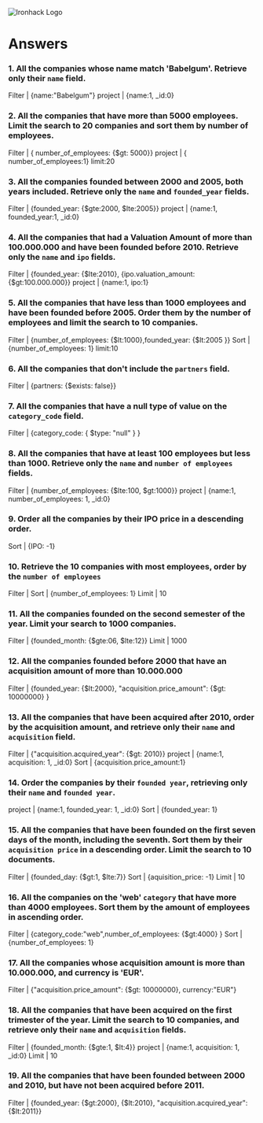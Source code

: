![Ironhack Logo](https://i.imgur.com/1QgrNNw.png)

# Answers

### 1. All the companies whose name match 'Babelgum'. Retrieve only their `name` field.

Filter | {name:"Babelgum"}
project | {name:1, _id:0}

### 2. All the companies that have more than 5000 employees. Limit the search to 20 companies and sort them by **number of employees**.

Filter | { number_of_employees: {$gt: 5000}}
project | { number_of_employees:1}
limit:20

### 3. All the companies founded between 2000 and 2005, both years included. Retrieve only the `name` and `founded_year` fields.

Filter | {founded_year: {$gte:2000, $lte:2005}}
project | {name:1, founded_year:1, _id:0}

### 4. All the companies that had a Valuation Amount of more than 100.000.000 and have been founded before 2010. Retrieve only the `name` and `ipo` fields.

Filter | {founded_year: {$lte:2010}, {ipo.valuation_amount: {$gt:100.000.000}}
project | {name:1, ipo:1}

### 5. All the companies that have less than 1000 employees and have been founded before 2005. Order them by the number of employees and limit the search to 10 companies.

Filter | {number_of_employees: {$lt:1000},founded_year: {$lt:2005 }}
Sort | {number_of_employees: 1}
limit:10
### 6. All the companies that don't include the `partners` field.

Filter | {partners: {$exists: false}}

### 7. All the companies that have a null type of value on the `category_code` field.

Filter | {category_code: { $type: "null" } }


### 8. All the companies that have at least 100 employees but less than 1000. Retrieve only the `name` and `number of employees` fields.

Filter | {number_of_employees: {$lte:100, $gt:1000}}
project | {name:1, number_of_employees: 1, _id:0}

### 9. Order all the companies by their IPO price in a descending order.
Sort | {IPO: -1}

### 10. Retrieve the 10 companies with most employees, order by the `number of employees`
Filter | 
Sort | {number_of_employees: 1}
Limit | 10

### 11. All the companies founded on the second semester of the year. Limit your search to 1000 companies.
Filter | {founded_month: {$gte:06, $lte:12}}
Limit | 1000

### 12. All the companies founded before 2000 that have an acquisition amount of more than 10.000.000

Filter | {founded_year: {$lt:2000}, "acquisition.price_amount": {$gt: 10000000} }

### 13. All the companies that have been acquired after 2010, order by the acquisition amount, and retrieve only their `name` and `acquisition` field.

Filter | {"acquisition.acquired_year": {$gt: 2010}}
project | {name:1, acquisition: 1, _id:0}
Sort | {acquisition.price_amount:1}

### 14. Order the companies by their `founded year`, retrieving only their `name` and `founded year`.

project | {name:1, founded_year: 1, _id:0}
Sort | {founded_year: 1}

### 15. All the companies that have been founded on the first seven days of the month, including the seventh. Sort them by their `acquisition price` in a descending order. Limit the search to 10 documents.

Filter | {founded_day: {$gt:1, $lte:7}}
Sort | {aquisition_price: -1}
Limit | 10
### 16. All the companies on the 'web' `category` that have more than 4000 employees. Sort them by the amount of employees in ascending order.

Filter | {category_code:"web",number_of_employees: {$gt:4000} }
Sort | {number_of_employees: 1}

### 17. All the companies whose acquisition amount is more than 10.000.000, and currency is 'EUR'.

Filter | {"acquisition.price_amount": {$gt: 10000000}, currency:"EUR"}

### 18. All the companies that have been acquired on the first trimester of the year. Limit the search to 10 companies, and retrieve only their `name` and `acquisition` fields.

Filter | {founded_month: {$gte:1, $lt:4}}
project | {name:1, acquisition: 1, _id:0}
Limit | 10
### 19. All the companies that have been founded between 2000 and 2010, but have not been acquired before 2011.

Filter | {founded_year: {$gt:2000}, {$lt:2010}, "acquisition.acquired_year": {$lt:2011}}
